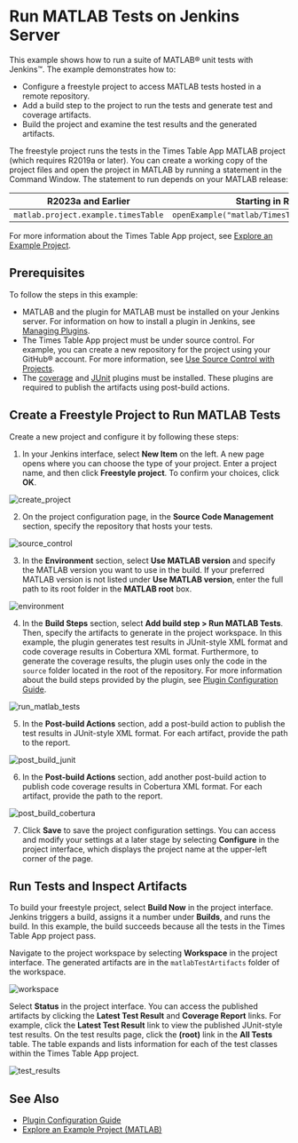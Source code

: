 # Run MATLAB Tests on Jenkins Server
This example shows how to run a suite of MATLAB&reg; unit tests with Jenkins&trade;. The example demonstrates how to:

* Configure a freestyle project to access MATLAB tests hosted in a remote repository.
* Add a build step to the project to run the tests and generate test and coverage artifacts.
* Build the project and examine the test results and the generated artifacts.

The freestyle project runs the tests in the Times Table App MATLAB project (which requires R2019a or later). You can create a working copy of the project files and open the project in MATLAB by running a statement in the Command Window. The statement to run depends on your MATLAB release:

R2023a and Earlier                 | Starting in R2023b
-----------------------------------| ------------------------------------------------
`matlab.project.example.timesTable`| `openExample("matlab/TimesTableProjectExample")`

For more information about the Times Table App project, see [Explore an Example Project](https://www.mathworks.com/help/matlab/matlab_prog/explore-an-example-project.html).

## Prerequisites
To follow the steps in this example:

* MATLAB and the plugin for MATLAB must be installed on your Jenkins server. For information on how to install a plugin in Jenkins, see [Managing Plugins](https://jenkins.io/doc/book/managing/plugins/).
* The Times Table App project must be under source control. For example, you can create a new repository for the project using your GitHub&reg; account. For more information, see [Use Source Control with Projects](https://www.mathworks.com/help/matlab/matlab_prog/use-source-control-with-projects.html).
* The [coverage](https://plugins.jenkins.io/coverage/) and [JUnit](https://plugins.jenkins.io/junit) plugins must be installed. These plugins are required to publish the artifacts using post-build actions. 

## Create a Freestyle Project to Run MATLAB Tests
Create a new project and configure it by following these steps:
1. In your Jenkins interface, select **New Item** on the left. A new page opens where you can choose the type of your project. Enter a project name, and then click **Freestyle project**. To confirm your choices, click **OK**.

![create_project](https://github.com/user-attachments/assets/cedd846b-4460-43d7-9278-253c7ee7260e)

2. On the project configuration page, in the **Source Code Management** section, specify the repository that hosts your tests.

![source_control](https://github.com/user-attachments/assets/3b888ed9-b521-4c3c-a932-ad5f9de563c3)

3. In the **Environment** section, select **Use MATLAB version** and specify the MATLAB version you want to use in the build. If your preferred MATLAB version is not listed under **Use MATLAB version**, enter the full path to its root folder in the **MATLAB root** box. 

![environment](https://github.com/user-attachments/assets/00598e0c-468d-465b-b334-5c7ed750ee3f)

4. In the **Build Steps** section, select **Add build step > Run MATLAB Tests**. Then, specify the artifacts to generate in the project workspace. In this example, the plugin generates test results in JUnit-style XML format and code coverage results in Cobertura XML format. Furthermore, to generate the coverage results, the plugin uses only the code in the `source` folder located in the root of the repository. For more information about the build steps provided by the plugin, see [Plugin Configuration Guide](../CONFIGDOC.md).

![run_matlab_tests](https://github.com/user-attachments/assets/b6b7b811-d998-4fb9-bbf8-5de624bb5bd6)

5. In the **Post-build Actions** section, add a post-build action to publish the test results in JUnit-style XML format. For each artifact, provide the path to the report.

![post_build_junit](https://github.com/user-attachments/assets/82b4c99a-59c3-41e4-946d-555fb9315f35)

6. In the **Post-build Actions** section, add another post-build action to publish code coverage results in Cobertura XML format. For each artifact, provide the path to the report.

![post_build_cobertura](https://github.com/user-attachments/assets/5af14bb9-f12e-4942-a3ad-957eec4a057b)

7. Click **Save** to save the project configuration settings. You can access and modify your settings at a later stage by selecting **Configure** in the project interface, which displays the project name at the upper-left corner of the page.

## Run Tests and Inspect Artifacts
To build your freestyle project, select **Build Now** in the project interface. Jenkins triggers a build, assigns it a number under **Builds**, and runs the build. In this example, the build succeeds because all the tests in the Times Table App project pass.

Navigate to the project workspace by selecting **Workspace** in the project interface. The generated artifacts are in the `matlabTestArtifacts` folder of the workspace.

![workspace](https://github.com/user-attachments/assets/1c1ff1f8-99b7-475f-8278-180ab0185833)

Select **Status** in the project interface. You can access the published artifacts by clicking the **Latest Test Result** and **Coverage Report** links. For example, click the **Latest Test Result** link to view the published JUnit-style test results. On the test results page, click the **(root)** link in the **All Tests** table. The table expands and lists information for each of the test classes within the Times Table App project.  

![test_results](https://github.com/user-attachments/assets/51cc73aa-cf8b-455a-b210-7ecfbb772a72)

## See Also
* [Plugin Configuration Guide](../CONFIGDOC.md)<br/>
* [Explore an Example Project (MATLAB)](https://www.mathworks.com/help/matlab/matlab_prog/explore-an-example-project.html)
